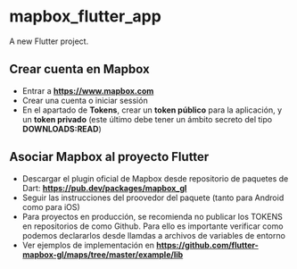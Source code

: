 # mapbox_flutter_app

A new Flutter project.

## Crear cuenta en Mapbox

- Entrar a **https://www.mapbox.com**
- Crear una cuenta o iniciar sessión
- En el apartado de **Tokens**, crear un **token público** para la aplicación, y un **token privado** (este último debe tener un ámbito secreto del tipo **DOWNLOADS:READ**)

## Asociar Mapbox al proyecto Flutter

- Descargar el plugin oficial de Mapbox desde repositorio de paquetes de Dart: **https://pub.dev/packages/mapbox_gl**
- Seguir las instrucciones del proovedor del paquete (tanto para Android como para iOS)
- Para proyectos en producción, se recomienda no publicar los TOKENS en repositorios de como Github. Para ello es importante verificar como podemos declararlos desde llamdas a archivos de variables de entorno
- Ver ejemplos de implementación en **https://github.com/flutter-mapbox-gl/maps/tree/master/example/lib**
